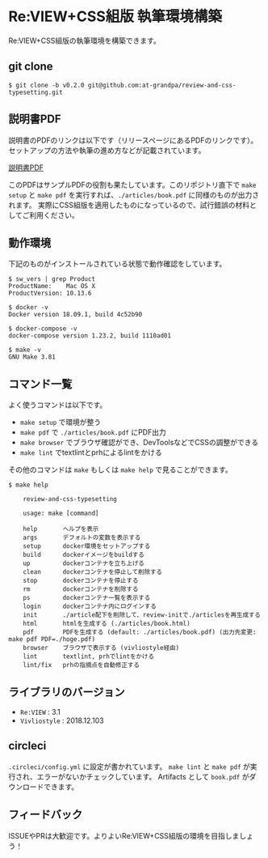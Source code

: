 # Re:VIEW+CSS組版 執筆環境構築

Re:VIEW+CSS組版の執筆環境を構築できます。

## git clone

```shell
$ git clone -b v0.2.0 git@github.com:at-grandpa/review-and-css-typesetting.git
```

## 説明書PDF

説明書のPDFのリンクは以下です（リリースページにあるPDFのリンクです）。セットアップの方法や執筆の進め方などが記載されています。

[説明書PDF](https://github.com/at-grandpa/review-and-css-typesetting/releases/download/v0.2.0/book.pdf)

このPDFはサンプルPDFの役割も果たしています。このリポジトリ直下で `make setup` と `make pdf` を実行すれば、`./articles/book.pdf` に同様のものが出力されます。 実際にCSS組版を適用したものになっているので、試行錯誤の材料としてご利用ください。

## 動作環境

下記のものがインストールされている状態で動作確認をしています。

```shell
$ sw_vers | grep Product
ProductName:    Mac OS X
ProductVersion: 10.13.6

$ docker -v
Docker version 18.09.1, build 4c52b90

$ docker-compose -v
docker-compose version 1.23.2, build 1110ad01

$ make -v
GNU Make 3.81
```

## コマンド一覧

よく使うコマンドは以下です。

* `make setup` で環境が整う
* `make pdf` で `./articles/book.pdf` にPDF出力
* `make browser` でブラウザ確認ができ、DevToolsなどでCSSの調整ができる
* `make lint` でtextlintとprhによるlintをかける

その他のコマンドは `make` もしくは `make help` で見ることができます。
```shell
$ make help

    review-and-css-typesetting

    usage: make [command]

    help       ヘルプを表示
    args       デフォルトの変数を表示する
    setup      docker環境をセットアップする
    build      dockerイメージをbuildする
    up         dockerコンテナを立ち上げる
    clean      dockerコンテナを停止して削除する
    stop       dockerコンテナを停止する
    rm         dockerコンテナを削除する
    ps         dockerコンテナ一覧を表示する
    login      dockerコンテナ内にログインする
    init       ./article配下を削除して、review-initで./articlesを再生成する
    html       htmlを生成する (./articles/book.html)
    pdf        PDFを生成する (default: ./articles/book.pdf) (出力先変更: make pdf PDF=./hoge.pdf)
    browser    ブラウザで表示する (vivliostyle経由)
    lint       textlint, prhでlintをかける
    lint/fix   prhの指摘点を自動修正する

```

## ライブラリのバージョン

* `Re:VIEW` : 3.1
* `Vivliostyle` : 2018.12.103

## circleci

`.circleci/config.yml` に設定が書かれています。
`make lint` と `make pdf` が実行され、エラーがないかチェックしています。
Artifacts として `book.pdf` がダウンロードできます。

## フィードバック

ISSUEやPRは大歓迎です。よりよいRe:VIEW+CSS組版の環境を目指しましょう！
